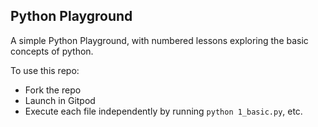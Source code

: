 ## Python Playground

A simple Python Playground, with numbered lessons exploring the basic concepts of python.

To use this repo:

* Fork the repo
* Launch in Gitpod
* Execute each file independently by running `python 1_basic.py`, etc.
